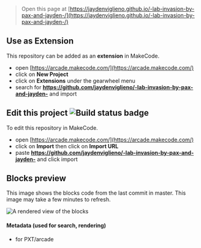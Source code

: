  


> Open this page at [https://jaydenviglieno.github.io/-lab-invasion-by-pax-and-jayden-/](https://jaydenviglieno.github.io/-lab-invasion-by-pax-and-jayden-/)

## Use as Extension

This repository can be added as an **extension** in MakeCode.

* open [https://arcade.makecode.com/](https://arcade.makecode.com/)
* click on **New Project**
* click on **Extensions** under the gearwheel menu
* search for **https://github.com/jaydenviglieno/-lab-invasion-by-pax-and-jayden-** and import

## Edit this project ![Build status badge](https://github.com/jaydenviglieno/-lab-invasion-by-pax-and-jayden-/workflows/MakeCode/badge.svg)

To edit this repository in MakeCode.

* open [https://arcade.makecode.com/](https://arcade.makecode.com/)
* click on **Import** then click on **Import URL**
* paste **https://github.com/jaydenviglieno/-lab-invasion-by-pax-and-jayden-** and click import

## Blocks preview

This image shows the blocks code from the last commit in master.
This image may take a few minutes to refresh.

![A rendered view of the blocks](https://github.com/jaydenviglieno/-lab-invasion-by-pax-and-jayden-/raw/master/.github/makecode/blocks.png)

#### Metadata (used for search, rendering)

* for PXT/arcade
<script src="https://makecode.com/gh-pages-embed.js"></script><script>makeCodeRender("{{ site.makecode.home_url }}", "{{ site.github.owner_name }}/{{ site.github.repository_name }}");</script>
